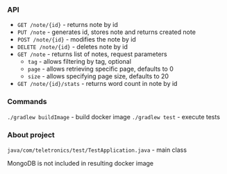 ### API
* `GET /note/{id}` - returns note by id
* `PUT /note` - generates id, stores note and returns created note
* `POST /note/{id}` - modifies the note by id
* `DELETE /note/{id}` - deletes note by id
* `GET /note` - returns list of notes, request parameters
  * `tag` - allows filtering by tag, optional
  * `page` - allows retrieving specific page, defaults to 0
  * `size` - allows specifying page size, defaults to 20
* `GET /note/{id}/stats` - returns word count in note by id

### Commands
`./gradlew buildImage` - build docker image
`./gradlew test` - execute tests

### About project
`java/com/teletronics/test/TestApplication.java` - main class

MongoDB is not included in resulting docker image